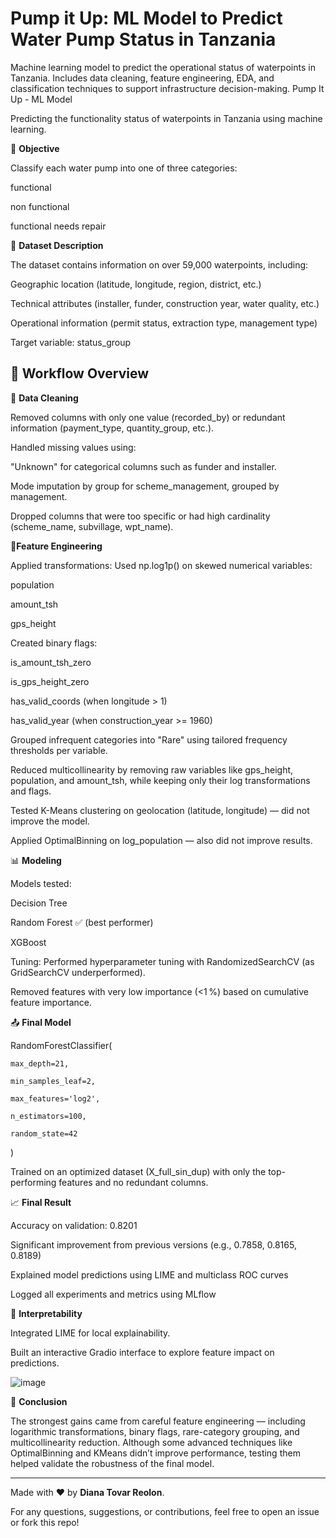 # Pump it Up: ML Model to Predict Water Pump Status in Tanzania
Machine learning model to predict the operational status of waterpoints in Tanzania. Includes data cleaning, feature engineering, EDA, and classification techniques to support infrastructure decision-making.
Pump It Up - ML Model

Predicting the functionality status of waterpoints in Tanzania using machine learning.


📌 **Objective**

Classify each water pump into one of three categories:

functional

non functional

functional needs repair


📂 **Dataset Description**

The dataset contains information on over 59,000 waterpoints, including:

Geographic location (latitude, longitude, region, district, etc.)

Technical attributes (installer, funder, construction year, water quality, etc.)

Operational information (permit status, extraction type, management type)

Target variable: status_group


## 🚰 Workflow Overview

🧹 **Data Cleaning**

Removed columns with only one value (recorded_by) or redundant information (payment_type, quantity_group, etc.).

Handled missing values using:

"Unknown" for categorical columns such as funder and installer.

Mode imputation by group for scheme_management, grouped by management.

Dropped columns that were too specific or had high cardinality (scheme_name, subvillage, wpt_name).


🧪**Feature Engineering**

Applied transformations:
Used np.log1p() on skewed numerical variables:

population

amount_tsh

gps_height

Created binary flags:

is_amount_tsh_zero

is_gps_height_zero

has_valid_coords (when longitude > 1)

has_valid_year (when construction_year >= 1960)

Grouped infrequent categories into "Rare" using tailored frequency thresholds per variable.

Reduced multicollinearity by removing raw variables like gps_height, population, and amount_tsh, while keeping only their log transformations and flags.

Tested K-Means clustering on geolocation (latitude, longitude) — did not improve the model.

Applied OptimalBinning on log_population — also did not improve results.


📊 **Modeling**

Models tested:

Decision Tree

Random Forest ✅ (best performer)

XGBoost

Tuning:
Performed hyperparameter tuning with RandomizedSearchCV (as GridSearchCV underperformed).

Removed features with very low importance (<1 %) based on cumulative feature importance.


📤 **Final Model**

RandomForestClassifier(

    max_depth=21,
    
    min_samples_leaf=2,
    
    max_features='log2',
    
    n_estimators=100,
    
    random_state=42
)

Trained on an optimized dataset (X_full_sin_dup) with only the top-performing features and no redundant columns.


📈 **Final Result**

Accuracy on validation: 0.8201

Significant improvement from previous versions (e.g., 0.7858, 0.8165, 0.8189)

Explained model predictions using LIME and multiclass ROC curves

Logged all experiments and metrics using MLflow


🧠 **Interpretability**

Integrated LIME for local explainability.

Built an interactive Gradio interface to explore feature impact on predictions.

![image](https://github.com/user-attachments/assets/5614bea5-4aca-47cc-b9a1-d50a3f049e10)


🚰 **Conclusion**

The strongest gains came from careful feature engineering — including logarithmic transformations, binary flags, rare-category grouping, and multicollinearity reduction.
Although some advanced techniques like OptimalBinning and KMeans didn’t improve performance, testing them helped validate the robustness of the final model.



---
Made with ❤️ by **Diana Tovar Reolon**.

For any questions, suggestions, or contributions, feel free to open an issue or fork this repo!

